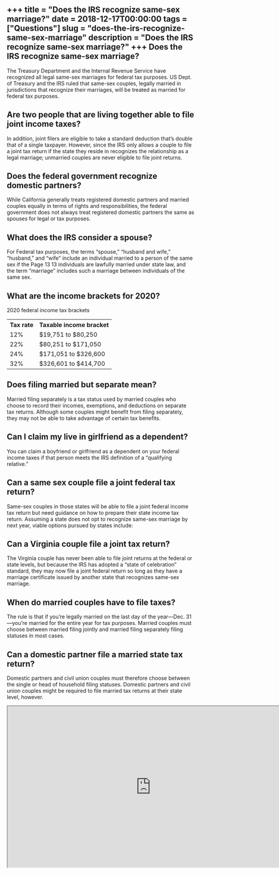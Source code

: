 +++
title = "Does the IRS recognize same-sex marriage?"
date = 2018-12-17T00:00:00
tags = ["Questions"]
slug = "does-the-irs-recognize-same-sex-marriage"
description = "Does the IRS recognize same-sex marriage?"
+++
Does the IRS recognize same-sex marriage?
-----------------------------------------

The Treasury Department and the Internal Revenue Service have recognized all legal same-sex marriages for federal tax purposes. US Dept. of Treasury and the IRS ruled that same-sex couples, legally married in jurisdictions that recognize their marriages, will be treated as married for federal tax purposes.

Are two people that are living together able to file joint income taxes?
------------------------------------------------------------------------

In addition, joint filers are eligible to take a standard deduction that’s double that of a single taxpayer. However, since the IRS only allows a couple to file a joint tax return if the state they reside in recognizes the relationship as a legal marriage; unmarried couples are never eligible to file joint returns.

Does the federal government recognize domestic partners?
--------------------------------------------------------

While California generally treats registered domestic partners and married couples equally in terms of rights and responsibilities, the federal government does not always treat registered domestic partners the same as spouses for legal or tax purposes.

What does the IRS consider a spouse?
------------------------------------

For Federal tax purposes, the terms “spouse,” “husband and wife,” “husband,” and “wife” include an individual married to a person of the same sex if the Page 13 13 individuals are lawfully married under state law, and the term “marriage” includes such a marriage between individuals of the same sex.

What are the income brackets for 2020?
--------------------------------------

2020 federal income tax brackets

<table><tr><th>Tax rate</th><th>Taxable income bracket</th></tr><tr><td>12%</td><td>$19,751 to $80,250</td></tr><tr><td>22%</td><td>$80,251 to $171,050</td></tr><tr><td>24%</td><td>$171,051 to $326,600</td></tr><tr><td>32%</td><td>$326,601 to $414,700</td></tr></table>

Does filing married but separate mean?
--------------------------------------

Married filing separately is a tax status used by married couples who choose to record their incomes, exemptions, and deductions on separate tax returns. Although some couples might benefit from filing separately, they may not be able to take advantage of certain tax benefits.

Can I claim my live in girlfriend as a dependent?
-------------------------------------------------

You can claim a boyfriend or girlfriend as a dependent on your federal income taxes if that person meets the IRS definition of a “qualifying relative.”

Can a same sex couple file a joint federal tax return?
------------------------------------------------------

Same-sex couples in those states will be able to file a joint federal income tax return but need guidance on how to prepare their state income tax return. Assuming a state does not opt to recognize same-sex marriage by next year, viable options pursued by states include:

Can a Virginia couple file a joint tax return?
----------------------------------------------

The Virginia couple has never been able to file joint returns at the federal or state levels, but because the IRS has adopted a “state of celebration” standard, they may now file a joint federal return so long as they have a marriage certificate issued by another state that recognizes same-sex marriage.

When do married couples have to file taxes?
-------------------------------------------

The rule is that if you’re legally married on the last day of the year—Dec. 31—you’re married for the entire year for tax purposes. Married couples must choose between married filing jointly and married filing separately filing statuses in most cases.

Can a domestic partner file a married state tax return?
-------------------------------------------------------

Domestic partners and civil union couples must therefore choose between the single or head of household filing statuses. Domestic partners and civil union couples might be required to file married tax returns at their state level, however.

<iframe allow="accelerometer; autoplay; clipboard-write; encrypted-media; gyroscope; picture-in-picture" allowfullscreen="" class="__youtube_prefs__  epyt-is-override  no-lazyload" data-no-lazy="1" data-origheight="433" data-origwidth="770" data-skipgform_ajax_framebjll="" height="433" id="_ytid_89256" loading="lazy" src="https://www.youtube.com/embed/ju7mfMEA8eY?enablejsapi=1&autoplay=0&cc_load_policy=0&cc_lang_pref=&iv_load_policy=1&loop=0&modestbranding=0&rel=1&fs=1&playsinline=0&autohide=2&theme=dark&color=red&controls=1&" title="YouTube player" width="770"></iframe>